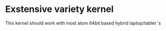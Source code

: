 # Exstensive variety kernel

This kernel should work with most atom 64bit based hybrid laptop/tablet 's
